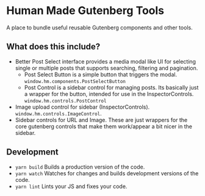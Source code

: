 Human Made Gutenberg Tools
==========================

A place to bundle useful reusable Gutenberg components and other tools.

## What does this include?

* Better Post Select interface provides a media modal like UI for selecting single or multiple posts that supports searching, filtering and pagination.
  * Post Select Button is a simple button that triggers the modal. `window.hm.components.PostSelectButton`
  * Post Control is a sidebar control for managing posts. Its basically just a wrapper for the button, intended for use in the InspectorControls.  `window.hm.controls.PostControl`
* Image upload control for sidebar (InspectorControls). `window.hm.controls.ImageControl`.
* Sidebar controls for URL and Image. These are just wrappers for the core gutenberg controls that make them work/appear a bit nicer in the sidebar.

## Development

* `yarn build` Builds a production version of the code.
* `yarn watch` Watches for changes and builds development versions of the code.
* `yarn lint` Lints your JS and fixes your code.
